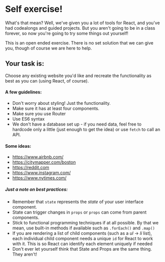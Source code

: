 # Self exercise!

What's that mean? Well, we've given you a lot of tools for React, and you've had codealongs and guided projects. But you aren't going to be in a class forever, so now you're going to try some things out yourself!

This is an open ended exercise. There is no set solution that we can give you, though of course we are here to help.

## Your task is:
Choose any existing website you'd like and recreate the functionality as best as you can (using React, of course).

#### A few guidelines:
* Don't worry about styling! Just the functionality.
* Make sure it has at least four components.
* Make sure you use Router
* Use ES6 syntax
* We don't have a database set up - if you need data, feel free to hardcode only a little (just enough to get the idea) or use `fetch` to call an API.

#### Some ideas:
- https://www.airbnb.com/
- https://citymapper.com/boston
- https://reddit.com
- https://www.instagram.com/
- https://www.nytimes.com/


##### Just a note on best practices:

- Remember that `state` represents the _state_ of your user interface component.
- State can trigger changes in `props` or `props` can come from parent components.
- Stick to functional programming techniques if at all possible. By that we mean, use built-in methods if available such as `.forEach()` and `.map()`
- If you are rendering a list of child components (such as a _ul_ -> _li_ list), each individual child component needs a unique `id` for React to work with it. This is so React can identify each element uniquely if needed
- Don't ever let yourself think that State and Props are the same thing. They aren't!

